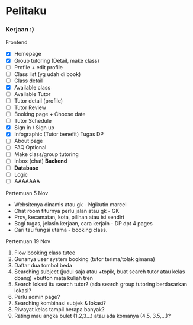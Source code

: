 # Pelitaku

### Kerjaan :)

Frontend
- [X] Homepage
- [X] Group tutoring (Detail, make class)
- [ ] Profile + edit profile
- [ ] Class list (yg udah di book)
- [ ] Class detail
- [X] Available class
- [ ] Available Tutor
- [ ] Tutor detail (profile)
- [ ] Tutor Review
- [ ] Booking page + Choose date
- [ ] Tutor Schedule
- [X] Sign in / Sign up
- [X] Infographic (Tutor benefit)
Tugas DP
- [ ] About page
- [ ] FAQ
Optional
- [ ] Make class/group tutoring
- [ ] Inbox (chat)
**Backend**
- [ ] **Database**
- [ ] Logic
- [ ] AAAAAAA

Pertemuan 5 Nov
- Websitenya dinamis atau gk - Ngikutin marcel
- Chat room fiturnya perlu jalan atau gk - GK
- Prov, kecamatan, kota, pilihan atau isi sendiri
- Bagi tugas, jelasin kerjaan, cara kerjain - DP dpt 4 pages
- Cari tau fungsi utama - booking class.

Pertemuan 19 Nov
1. Flow booking class tutee
2. Gunanya user system booking (tutor terima/tolak gimana)
3. Daftar dua tombol beda
4. Searching subject (judul saja atau +topik, buat search tutor atau kelas doang) +button mata kuliah tren
5. Search lokasi itu search tutor? (ada search group tutoring berdasarkan lokasi?
6. Perlu admin page?
7. Searching kombinasi subjek & lokasi?
8. Riwayat kelas tampil berapa banyak?
9. Rating mau angka bulet (1,2,3...) atau ada komanya (4.5, 3.5,...)?
